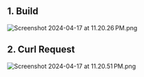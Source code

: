 ## **1. Build**

![Screenshot 2024-04-17 at 11.20.26 PM.png](screen%2FScreenshot%202024-04-17%20at%2011.20.26%E2%80%AFPM.png)


## **2. Curl Request**

![Screenshot 2024-04-17 at 11.20.51 PM.png](screen%2FScreenshot%202024-04-17%20at%2011.20.51%E2%80%AFPM.png)